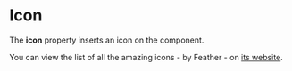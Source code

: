 # Icon

The **icon** property inserts an icon on the component.

You can view the list of all the amazing icons - by Feather - on [its website](https://feathericons.com/).